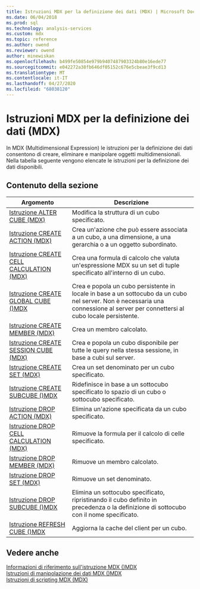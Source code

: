 ```yaml
---
title: Istruzioni MDX per la definizione dei dati (MDX) | Microsoft Docs
ms.date: 06/04/2018
ms.prod: sql
ms.technology: analysis-services
ms.custom: mdx
ms.topic: reference
ms.author: owend
ms.reviewer: owend
author: minewiskan
ms.openlocfilehash: b499fe50854e979b9407487903324b80e16ede77
ms.sourcegitcommit: e042272a38fb646df05152c676e5cbeae3f9cd13
ms.translationtype: MT
ms.contentlocale: it-IT
ms.lasthandoff: 04/27/2020
ms.locfileid: "68038120"
---
```

# <a name="mdx-data-definition-statements-mdx"></a>Istruzioni MDX per la definizione dei dati (MDX)


  In MDX (Multidimensional Expression) le istruzioni per la definizione dei dati consentono di creare, eliminare e manipolare oggetti multidimensionali. Nella tabella seguente vengono elencate le istruzioni per la definizione dei dati disponibili.  
  
## <a name="in-this-section"></a>Contenuto della sezione  
  
|Argomento|Descrizione|  
|-----------|-----------------|  
|[Istruzione ALTER CUBE &#40;MDX&#41;](../mdx/mdx-data-definition-alter-cube.md)|Modifica la struttura di un cubo specificato.|  
|[Istruzione CREATE ACTION &#40;MDX&#41;](../mdx/mdx-data-definition-create-action.md)|Crea un'azione che può essere associata a un cubo, a una dimensione, a una gerarchia o a un oggetto subordinato.|  
|[Istruzione CREATE CELL CALCULATION &#40;MDX&#41;](../mdx/mdx-data-definition-create-cell-calculation.md)|Crea una formula di calcolo che valuta un'espressione MDX su un set di tuple specificato all'interno di un cubo.|  
|[Istruzione CREATE GLOBAL CUBE &#40;&#41;MDX](../mdx/mdx-data-definition-create-global-cube.md)|Crea e popola un cubo persistente in locale in base a un sottocubo da un cubo nel server. Non è necessaria una connessione al server per connettersi al cubo locale persistente.|  
|[Istruzione CREATE MEMBER &#40;MDX&#41;](../mdx/mdx-data-definition-create-member.md)|Crea un membro calcolato.|  
|[Istruzione CREATE SESSION CUBE &#40;MDX&#41;](../mdx/mdx-data-definition-create-session-cube.md)|Crea e popola un cubo disponibile per tutte le query nella stessa sessione, in base a cubi sul server.|  
|[Istruzione CREATE SET &#40;MDX&#41;](../mdx/mdx-data-definition-create-set.md)|Crea un set denominato per un cubo specificato.|  
|[Istruzione CREATE SUBCUBE &#40;&#41;MDX](../mdx/mdx-data-definition-create-subcube.md)|Ridefinisce in base a un sottocubo specificato lo spazio di un cubo o sottocubo specificato.|  
|[Istruzione DROP ACTION &#40;MDX&#41;](../mdx/mdx-data-definition-drop-action.md)|Elimina un'azione specificata da un cubo specificato.|  
|[Istruzione DROP CELL CALCULATION &#40;MDX&#41;](../mdx/mdx-data-definition-drop-cell-calculation.md)|Rimuove la formula per il calcolo di celle specificato.|  
|[Istruzione DROP MEMBER &#40;MDX&#41;](../mdx/mdx-data-definition-drop-member.md)|Rimuove un membro calcolato.|  
|[Istruzione DROP SET &#40;MDX&#41;](../mdx/mdx-data-definition-drop-set.md)|Rimuove un set denominato.|  
|[Istruzione DROP SUBCUBE &#40;&#41;MDX](../mdx/mdx-data-definition-drop-subcube.md)|Elimina un sottocubo specificato, ripristinando il cubo definito in precedenza o la definizione di sottocubo con il nome specificato.|  
|[Istruzione REFRESH CUBE &#40;&#41;MDX](../mdx/mdx-data-definition-refresh-cube.md)|Aggiorna la cache del client per un cubo.|  
  
## <a name="see-also"></a>Vedere anche  
 [Informazioni di riferimento sull'istruzione MDX &#40;&#41;MDX](../mdx/mdx-statement-reference-mdx.md)   
 [Istruzioni di manipolazione dei dati MDX &#40;&#41;MDX](../mdx/mdx-data-manipulation-statements-mdx.md)   
 [Istruzioni di scripting MDX &#40;MDX&#41;](../mdx/mdx-scripting-statements-mdx.md)  
  
  
